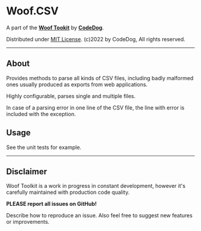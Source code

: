 ﻿# Woof.CSV

A part of the [**Woof Tookit**](../../Readme.md)
by **[CodeDog](https://www.codedog.pl)**.

Distributed under [MIT License](https://en.wikipedia.org/wiki/MIT_License).
(c)2022 by CodeDog, All rights reserved.

---

## About

Provides methods to parse all kinds of CSV files, including badly malformed
ones usually produced as exports from web applications.

Highly configurable, parses single and multiple files.

In case of a parsing error in one line of the CSV file, the line with error
is included with the exception.

## Usage

See the unit tests for example.

---

## Disclaimer

Woof Toolkit is a work in progress in constant development,
however it's carefully maintained with production code quality.

**PLEASE report all issues on GitHub!**

Describe how to reproduce an issue.
Also feel free to suggest new features or improvements.